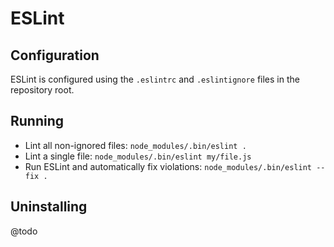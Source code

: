 ESLint
======

Configuration
-------------
ESLint is configured using the `.eslintrc` and `.eslintignore` files in the repository root.

Running
-------
* Lint all non-ignored files: `node_modules/.bin/eslint .`
* Lint a single file: `node_modules/.bin/eslint my/file.js`
* Run ESLint and automatically fix violations: `node_modules/.bin/eslint --fix .`

Uninstalling
------------
@todo
